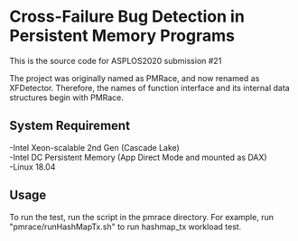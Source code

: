 # Cross-Failure Bug Detection in Persistent Memory Programs
This is the source code for ASPLOS2020 submission #21

The project was originally named as PMRace, and now renamed as XFDetector. Therefore, the names of function interface and its internal data structures begin with PMRace.

## System Requirement
-Intel Xeon-scalable 2nd Gen (Cascade Lake)<br/>
-Intel DC Persistent Memory (App Direct Mode and mounted as DAX)<br/>
-Linux 18.04<br/>

## Usage
To run the test, run the script in the pmrace directory.
For example, run "pmrace/runHashMapTx.sh" to run hashmap_tx workload test.


